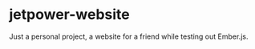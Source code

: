 jetpower-website
================

Just a personal project, a website for a friend while testing out Ember.js.
